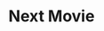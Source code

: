 ---
layout: project
title: 'Next Movie'
caption: Next JS를 이용하여 만든 Movie App
description: >
  Next JS를 이용하여 만든 Movie App
image: 
  path: ..\assets\img\post_img\next.png
links:
  - title: Room
    url: http://jypit.github.io/nextjs-basic
sitemap: false
---